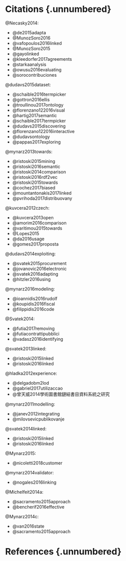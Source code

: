 # Citations {.unnumbered}

@Necasky2014:

- @de2015adapta
- @MunozSoro2016
- @vafopoulos2016linked
- @MunozSoro2015
- @gayolinked
- @kleedorfer2017agreements
- @starkaanalysis
- @owusu2016evaluating
- @sorocontribuciones

@dudavs2015dataset:

- @schaible2016termpicker
- @gottron2016ellis
- @troullinou2017ontology
- @florenzano122016visual
- @hartig2017semantic
- @schaible2017termpicker
- @dudavs2015discovering
- @florenzano122016interactive
- @dudavsontology
- @pappas2017exploring

@mynarz2013towards:

- @ristoski2015mining
- @ristoski2016semantic
- @ristoski2014comparison
- @ristoski2016rdf2vec
- @ristoski2015towards
- @cochez2017biased
- @mountantonakis2017linked
- @pvrihoda2017distribuovany

@kuvcera2012czech:

- @kuvcera2013open
- @amorim2016comparison
- @varitimou2015towards
- @Lopes2015
- @da2016usage
- @gomes2017proposta

@dudavs2014exploiting:

- @svatek2015procurement
- @jovanovic2016electronic
- @svatek2016adapting
- @hitzler2016using

@mynarz2016modeling:

- @ioannidis2016rudolf
- @koupidis2016fiscal
- @filippidis2016code

@Svatek2014:

- @futia2017removing
- @futiacontrattipubblici
- @vadasz2016identifying

@svatek2013linked:

- @ristoski2015linked
- @ristoski2016linked

@hladka2012experience:

- @delgadobm2lod
- @gabriel2017utilizaccao
- @曾天威2014學術圖書館鏈結書目資料系統之研究

@mynarz2011modelling:

- @janev2012integrating
- @milovsevicpublikovanje

@svatek2014linked:

- @ristoski2015linked
- @ristoski2016linked

@Mynarz2015:

- @nicoletti2018customer

@mynarz2014validator:

- @nogales2016linking

@Michelfeit2014a:

- @sacramento2015approach
- @bencherif2016effective

@Mynarz2014c:

- @van2016state
- @sacramento2015approach

# References {.unnumbered}

<div id="refs"></div>
